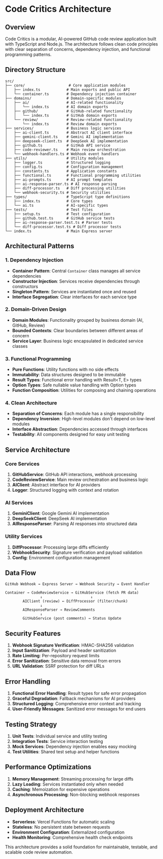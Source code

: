 # Code Critics Architecture

## Overview
Code Critics is a modular, AI-powered GitHub code review application built with TypeScript and Node.js. The architecture follows clean code principles with clear separation of concerns, dependency injection, and functional programming patterns.

## Directory Structure

```
src/
├── core/                    # Core application modules
│   ├── index.ts            # Main exports and public API
│   └── container.ts        # Dependency injection container
├── domains/                # Domain-specific modules
│   ├── ai/                 # AI-related functionality
│   │   └── index.ts        # AI domain exports
│   ├── github/             # GitHub-related functionality
│   │   └── index.ts        # GitHub domain exports
│   └── review/             # Review-related functionality
│       └── index.ts        # Review domain exports
├── services/               # Business logic services
│   ├── ai-client.ts        # Abstract AI client interface
│   ├── gemini-client.ts    # Gemini AI implementation
│   ├── deepseek-client.ts  # DeepSeek AI implementation
│   ├── github.ts           # GitHub API service
│   ├── code-reviewer.ts    # Main review orchestration
│   └── webhook-handlers.ts # Webhook event handlers
├── utils/                  # Utility modules
│   ├── logger.ts           # Structured logging
│   ├── config.ts           # Configuration management
│   ├── constants.ts        # Application constants
│   ├── functional.ts       # Functional programming utilities
│   ├── ai-prompts.ts       # AI prompt templates
│   ├── ai-response-parser.ts # AI response parsing
│   ├── diff-processor.ts   # Diff processing utilities
│   └── webhook-security.ts # Security utilities
├── types/                  # TypeScript type definitions
│   ├── index.ts            # Core types
│   └── ai.ts               # AI-specific types
├── tests/                  # Test files
│   ├── setup.ts            # Test configuration
│   ├── github.test.ts      # GitHub service tests
│   ├── ai-response-parser.test.ts # Parser tests
│   └── diff-processor.test.ts # Diff processor tests
└── index.ts                # Main Express server
```

## Architectural Patterns

### 1. Dependency Injection
- **Container Pattern**: Central `Container` class manages all service dependencies
- **Constructor Injection**: Services receive dependencies through constructors
- **Singleton Pattern**: Services are instantiated once and reused
- **Interface Segregation**: Clear interfaces for each service type

### 2. Domain-Driven Design
- **Domain Modules**: Functionality grouped by business domain (AI, GitHub, Review)
- **Bounded Contexts**: Clear boundaries between different areas of concern
- **Service Layer**: Business logic encapsulated in dedicated service classes

### 3. Functional Programming
- **Pure Functions**: Utility functions with no side effects
- **Immutability**: Data structures designed to be immutable
- **Result Types**: Functional error handling with Result<T, E> types
- **Option Types**: Safe nullable value handling with Option<T> types
- **Function Composition**: Utilities for composing and chaining operations

### 4. Clean Architecture
- **Separation of Concerns**: Each module has a single responsibility
- **Dependency Inversion**: High-level modules don't depend on low-level modules
- **Interface Abstraction**: Dependencies accessed through interfaces
- **Testability**: All components designed for easy unit testing

## Service Architecture

### Core Services
1. **GitHubService**: GitHub API interactions, webhook processing
2. **CodeReviewService**: Main review orchestration and business logic
3. **AIClient**: Abstract interface for AI providers
4. **Logger**: Structured logging with context and rotation

### AI Services
1. **GeminiClient**: Google Gemini AI implementation
2. **DeepSeekClient**: DeepSeek AI implementation
3. **AIResponseParser**: Parsing AI responses into structured data

### Utility Services
1. **DiffProcessor**: Processing large diffs efficiently
2. **WebhookSecurity**: Signature verification and payload validation
3. **Config**: Environment configuration management

## Data Flow

```
GitHub Webhook → Express Server → Webhook Security → Event Handler
                                                           ↓
Container → CodeReviewService → GitHubService (fetch PR data)
                ↓                      ↓
        AIClient (review) ← DiffProcessor (filter/chunk)
                ↓
        AIResponseParser → ReviewComments
                ↓
        GitHubService (post comments) → Status Update
```

## Security Features

1. **Webhook Signature Verification**: HMAC-SHA256 validation
2. **Input Sanitization**: Payload and header sanitization
3. **Rate Limiting**: Per-repository request limits
4. **Error Sanitization**: Sensitive data removal from errors
5. **URL Validation**: SSRF protection for diff URLs

## Error Handling

1. **Functional Error Handling**: Result types for safe error propagation
2. **Graceful Degradation**: Fallback mechanisms for AI providers
3. **Structured Logging**: Comprehensive error context and tracking
4. **User-Friendly Messages**: Sanitized error messages for end users

## Testing Strategy

1. **Unit Tests**: Individual service and utility testing
2. **Integration Tests**: Service interaction testing
3. **Mock Services**: Dependency injection enables easy mocking
4. **Test Utilities**: Shared test setup and helper functions

## Performance Optimizations

1. **Memory Management**: Streaming processing for large diffs
2. **Lazy Loading**: Services instantiated only when needed
3. **Caching**: Memoization for expensive operations
4. **Asynchronous Processing**: Non-blocking webhook responses

## Deployment Architecture

- **Serverless**: Vercel Functions for automatic scaling
- **Stateless**: No persistent state between requests
- **Environment Configuration**: Externalized configuration
- **Health Monitoring**: Comprehensive health check endpoints

This architecture provides a solid foundation for maintainable, testable, and scalable code review automation. 